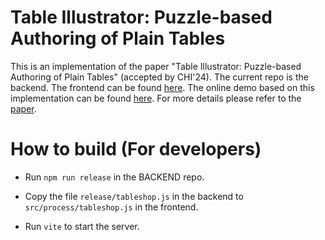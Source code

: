 # Table Illustrator: Puzzle-based Authoring of Plain Tables

This is an implementation of the paper "Table Illustrator: Puzzle-based Authoring of Plain Tables" (accepted by CHI'24). The current repo is the backend. The frontend can be found [here](https://github.com/Ais0n/tableshop). The online demo based on this implementation can be found [here](https://yhuang.top/tableshop/). For more details please refer to the [paper](https://yhuang.top/pdf/chi24_Table_Illustrator.pdf). 

# How to build (For developers)

- Run ``npm run release`` in the BACKEND repo.

- Copy the file ``release/tableshop.js`` in the backend to ``src/process/tableshop.js`` in the frontend.

- Run ``vite`` to start the server.